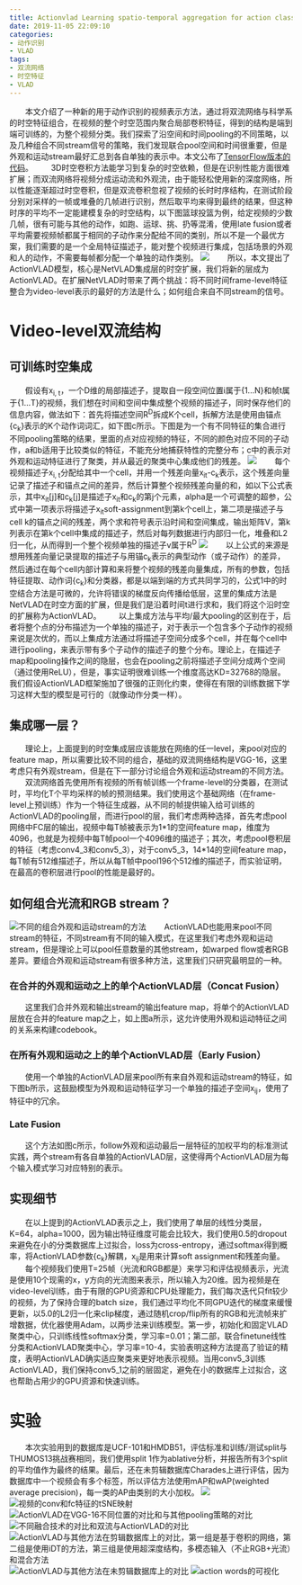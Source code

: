 ```yaml
---
title: Actionvlad Learning spatio-temporal aggregation for action classification (CVPR 2017)
date: 2019-11-05 22:09:10
categories: 
- 动作识别
- VLAD
tags:
- 双流网络
- 时空特征
- VLAD
---
```

&emsp;&emsp;本文介绍了一种新的用于动作识别的视频表示方法，通过将双流网络与科学系的时空特征组合，在视频的整个时空范围内聚合局部卷积特征，得到的结构是端到端可训练的，为整个视频分类。我们探索了沿空间和时间pooling的不同策略，以及几种组合不同stream信号的策略，我们发现联合pool空间和时间很重要，但是外观和运动stream最好汇总到各自单独的表示中。本文公布了[TensorFlow版本的代码](https://rohitgirdhar.github.io/ActionVLAD/)。
&emsp;&emsp;3D时空卷积方法能学习到复杂的时空依赖，但是在识别性能方面很难扩展；而双流网络将视频分成运动流和外观流，由于能轻松使用新的深度网络，所以性能逐渐超过时空卷积，但是双流卷积忽视了视频的长时时序结构，在测试阶段分别对采样的一帧或堆叠的几帧进行识别，然后取平均来得到最终的结果，但这种时序的平均不一定能建模复杂的时空结构，以下图篮球投篮为例，给定视频的少数几帧，很有可能与其他的动作，如跑、运球、挑、扔等混淆，使用late fusion或者平均需要视频帧都属于相同的子动作来分配给不同的类别，所以不是一个最优方案，我们需要的是一个全局特征描述子，能对整个视频进行集成，包括场景的外观和人的动作，不需要每帧都分配一个单独的动作类别。
![](/images/VLAD/fig_basket.png "")
&emsp;&emsp;所以，本文提出了ActionVLAD模型，核心是NetVLAD集成层的时空扩展，我们将新的层成为ActionVLAD。在扩展NetVLAD时带来了两个挑战：将不同时间frame-level特征整合为video-level表示的最好的方法是什么；如何组合来自不同stream的信号。
# Video-level双流结构
## 可训练时空集成
&emsp;&emsp;假设有x<sub>i, t</sub>，一个D维的局部描述子，提取自一段空间位置i属于{1...N}和帧t属于{1...T}的视频，我们想在时间和空间中集成整个视频的描述子，同时保存他们的信息内容，做法如下：首先将描述空间R<sup>D</sup>拆成K个cell，拆解方法是使用由锚点{c<sub>k</sub>}表示的K个动作词词汇，如下图c所示。下图是为一个有不同特征的集合进行不同pooling策略的结果，里面的点对应视频的特征，不同的颜色对应不同的子动作，a和b适用于比较类似的特征，不能充分地捕获特性的完整分布；c中的表示对外观和运动特征进行了聚类，并从最近的聚类中心集成他们的残差。
![](/images/VLAD/fig_pooling.png "")
&emsp;&emsp;每个视频描述子x<sub>i, t</sub>分配给其中一个cell，并用一个残差向量x<sub>it</sub>-c<sub>k</sub>表示，这个残差向量记录了描述子和锚点之间的差异，然后计算整个视频残差向量的和，如以下公式表示，其中x<sub>it</sub>[j]和c<sub>k</sub>[j]是描述子x<sub>it</sub>和c<sub>k</sub>的第j个元素，alpha是一个可调整的超参，公式中第一项表示将描述子x<sub>it</sub>soft-assignment到第k个cell上，第二项是描述子与cell k的锚点之间的残差，两个求和符号表示沿时间和空间集成，输出矩阵V，第k列表示在第k个cell中集成的描述子，然后对每列数据进行内部归一化，堆叠和L2归一化，从而得到一个整个视频单独的描述子v属于R<sup>D</sup>
![](/images/VLAD/func_residual.png "")
&emsp;&emsp;以上公式的来源是想用残差向量记录提取的描述子与用锚c<sub>k</sub>表示的典型动作（或子动作）的差异，然后通过在每个cell内部计算和来将整个视频的残差向量集成，所有的参数，包括特征提取、动作词{c<sub>k</sub>}和分类器，都是以端到端的方式共同学习的，公式1中的时空结合方法是可微的，允许将错误的梯度反向传播给低层，这里的集成方法是NetVLAD在时空方面的扩展，但是我们是沿着时间t进行求和，我们将这个沿时空的扩展称为ActionVLAD。
&emsp;&emsp;以上集成方法与平均/最大pooling的区别在于，后者将整个点的分布描述为一个单独的描述子，对于表示一个包含多个子动作的视频来说是次优的，而以上集成方法通过将描述子空间分成多个cell，并在每个cell中进行pooling，来表示带有多个子动作的描述子的整个分布。理论上，在描述子map和pooling操作之间的隐层，也会在pooling之前将描述子空间分成两个空间（通过使用ReLU），但是，事实证明很难训练一个维度高达KD=32768的隐层。我们假设ActionVLAD框架施加了很强的正则化约束，使得在有限的训练数据下学习这样大型的模型是可行的（就像动作分类一样）。
## 集成哪一层？
&emsp;&emsp;理论上，上面提到的时空集成层应该能放在网络的任一level，来pool对应的feature map，所以需要比较不同的组合，基础的双流网络结构是VGG-16，这里考虑只有外观stream，但是在下一部分讨论组合外观和运动stream的不同方法。
&emsp;&emsp;双流网络首先使用所有视频的所有帧训练一个frame-level的分类器，在测试时，平均化T个平均采样的帧的预测结果。我们使用这个基础网络（在frame-level上预训练）作为一个特征生成器，从不同的帧提供输入给可训练的ActionVLAD的pooling层，而进行pool的层，我们考虑两种选择，首先考虑pool网络中FC层的输出，视频中每T帧被表示为1\*1的空间feature map，维度为4096，也就是为视频中每T帧pool一个4096维的描述子；其次，考虑pool卷积层的特征（考虑conv4_3和conv5_3），对于conv5_3，14\*14的空间feature map，每T帧有512维描述子，所以从每T帧中pool196个512维的描述子，而实验证明，在最高的卷积层进行pool的性能是最好的。
## 如何组合光流和RGB stream？
![](/images/VLAD/fig_combine.png "不同的组合外观和运动stream的方法")
&emsp;&emsp;ActionVLAD也能用来pool不同stream的特征，不同stream有不同的输入模式，在这里我们考虑外观和运动stream，但是理论上可以pool任意数量的其他stream，如warped flow或者RGB差异。要组合外观和运动stream有很多种方法，这里我们只研究最明显的一种。
### 在合并的外观和运动之上的单个ActionVLAD层（Concat Fusion）
&emsp;&emsp;这里我们合并外观和输出stream的输出feature map，将单个的ActionVLAD层放在合并的feature map之上，如上图a所示，这允许使用外观和运动特征之间的关系来构建codebook。
### 在所有外观和运动之上的单个ActionVLAD层（Early Fusion）
&emsp;&emsp;使用一个单独的ActionVLAD层来pool所有来自外观和运动stream的特征，如下图b所示，这鼓励模型为外观和运动特征学习一个单独的描述子空间x<sub>ij</sub>，使用了特征中的冗余。
### Late Fusion
&emsp;&emsp;这个方法如图c所示，follow外观和运动最后一层特征的加权平均的标准测试实践，两个stream有各自单独的ActionVLAD层，这使得两个ActionVLAD层为每个输入模式学习对应特别的表示。
## 实现细节
&emsp;&emsp;在以上提到的ActionVLAD表示之上，我们使用了单层的线性分类层，K=64，alpha=1000，因为输出特征维度可能会比较大，我们使用0.5的dropout来避免在小的分类数据库上过拟合，loss为cross-entropy，通过softmax得到概率，将ActionVLAD参数{c<sub>k</sub>}解耦，x<sub>ij</sub>是用来计算soft assignment和残差向量。
&emsp;&emsp;每个视频我们使用T=25帧（光流和RGB都是）来学习和评估视频表示，光流是使用10个现需的x，y方向的光流图来表示，所以输入为20维。因为视频是在video-level训练，由于有限的GPU资源和CPU处理能力，我们每次迭代只fit较少的视频，为了保持合理的batch size，我们通过平均化不同GPU迭代的梯度来缓慢更新，以5.0的L2归一化来clip梯度，通过随机crop/flip所有的RGB和光流帧来扩增数据，优化器使用Adam，以两步法来训练模型。第一步，初始化和固定VLAD聚类中心，只训练线性softmax分类，学习率=0.01；第二部，联合finetune线性分类和ActionVLAD聚类中心，学习率=10-4，实验表明这种方法提高了验证的精度，表明ActionVLAD确实适应聚类来更好地表示视频。当用conv5_3训练ActionVLAD，我们保持conv5_1之前的层固定，避免在小的数据库上过拟合，这也帮助占用少的GPU资源和快速训练。
# 实验
&emsp;&emsp;本次实验用到的数据库是UCF-101和HMDB51，评估标准和训练/测试split与THUMOS13挑战赛相同，我们使用split 1作为ablative分析，并报告所有3个split的平均值作为最终的结果。最后，还在未剪辑数据库Charades上进行评估，因为数据库中一个视频会有多个标签，所以评估方法使用mAP和wAP(weighted average precision)，每一类的AP由类别的大小加权。
![](/images/VLAD/tab_HMDB.png "")
![](/images/VLAD/fig_tsne.png "视频的conv和fc特征的tSNE映射")
![](/images/VLAD/tab_pos.png "ActionVLAD在VGG-16不同位置的对比和与其他pooling策略的对比")
![](/images/VLAD/tab_fusion.png "不同融合技术的对比和双流与ActionVLAD的对比")
![](/images/VLAD/tab_state.png "ActionVLAD与其他方法在剪辑数据库上的对比，第一组是基于卷积的网络，第二组是使用iDT的方法，第三组是使用超深度结构，多模态输入（不止RGB+光流）和混合方法")
![](/images/VLAD/tab_charades.png "ActionVLAD与其他方法在未剪辑数据库上的对比")
![](/images/VLAD/fig_vis.png "action words的可视化")